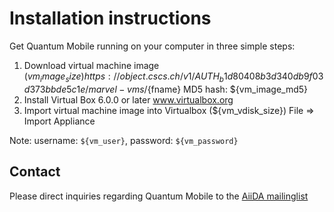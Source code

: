 # Installation instructions

Get Quantum Mobile running on your computer in three simple steps:

 1. Download virtual machine image (${vm_image_size})
    https://object.cscs.ch/v1/AUTH_b1d80408b3d340db9f03d373bbde5c1e/marvel-vms/${fname}
    MD5 hash: ${vm_image_md5}
 2. Install Virtual Box 6.0.0 or later
    www.virtualbox.org
 3. Import virtual machine image into Virtualbox (${vm_vdisk_size})
    File => Import Appliance

Note: username: `${vm_user}`, password: `${vm_password}`

## Contact

Please direct inquiries regarding Quantum Mobile to the [AiiDA mailinglist](http://www.aiida.net/mailing-list/)
